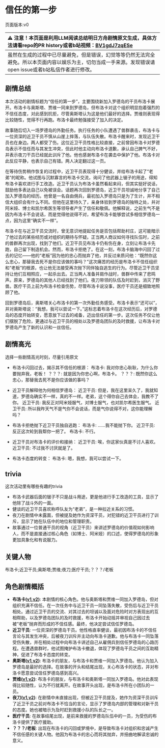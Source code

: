 # 信任的第一步
页面版本:v0
 

| :warning: 注意！本页面是利用LLM阅读总结明日方舟剧情原文生成，具体方法请看repo的PR history或者b站视频：[BV1gdJ7zqESe](https://www.bilibili.com/video/BV1gdJ7zqESe/)         |
|:----------------------------|
| 虽然在生成的过程中已尽量避免，但是错误，幻觉等等仍然无法完全避免。所以本页面内容以娱乐为主，切勿当成一手来源。发现错误请open issue或者b站私信作者进行修改。|



## 剧情总结
本次活动的剧情标题为“信任的第一步”，主要围绕新加入罗德岛的干员布洛卡展开。布洛卡与奥斯塔、贾维一同来到罗德岛，但布洛卡对这个组织明显抱着强烈的不信任态度，对此感到抗拒，尽管奥斯塔认为这是他们最好的选择。贾维则表现得比较随性，觉得不行再跑。布洛卡最终勉强接受了加入的决定。

故事随后切入一场罗德岛的外勤任务。执行任务的小队遭遇了兽群袭击，布洛卡与一位资深的近卫干员不慎从山崖上摔落，与队伍失散。布洛卡醒来时，发现近卫干员也在身边。两人都受了伤。这位近卫干员性格比较直接，之前曾因布洛卡对罗德岛表示不信任而与其发生冲突，但此时他主动向布洛卡道歉，承认自己脾气不好，并表示夜刀干员已经就此训斥了他。他也感谢布洛卡在袭击中保护了他。布洛卡对此反应平静，也表示自己有错。两人决定翻过这一页。

在等待伤势稍作恢复的过程中，近卫干员表现得十分健谈，并给布洛卡起了“老弟”的昵称。他试图与沉默寡言的布洛卡交流，询问了他武器上锯子的用途，得知布洛卡喜欢进行手工改造。近卫干员认为布洛卡虽然看起来闷，但其实挺好说话，鼓励他多表达自己以免被误会。话题再次回到罗德岛，近卫干员坦诚地分享了自己加入罗德岛的经历。他曾是一名自由佣兵，最初加入罗德岛只是为了生计，并不相信大组织会有什么不同。但他在这里待久了，亲身体验到罗德岛的独特之处，并对阿米娅、博士和凯尔希医生等领导者产生了信任和敬佩。他解释说，之前生气不是因为布洛卡不会说话，而是觉得他说得不对，希望布洛卡能够尝试多相信罗德岛一点，因为这里“确实不一样”。

布洛卡在与近卫干员交流时，曾无意识地提起任务是否包括帮助村庄，这可能暗示了他过去的某些经历或对组织的期待与怀疑。正当两人商议如何寻找队伍时，之前的兽群再次出现，找到了他们。近卫干员见布洛卡仍有伤在身，立刻让布洛卡先跑，自己留下制造机会。然而，布洛卡拒绝了。在这一刻，布洛卡脑海中闪回了过去的记忆——他的“老板”因为他的忠心而抛弃了他，并反过来质问他：“既然你这么忠心，那替我去死不是你应该做的事吗？”这次痛苦的经历是布洛卡不信任组织和“老板”的根源，也让他无法接受再次抛下同伴独自逃生的行为。尽管近卫干员坚持让他们互相照应，一起杀出去。正当两人准备并肩作战时，兽群中传来了悲鸣声。原来，罗德岛的其他人已经找到了他们。夜刀带领的队伍及时赶到，消灭了野兽。医疗干员上前为布洛卡检查伤势，尽管布洛卡说没事，医疗干员还是细致地照顾了他。

回到罗德岛后，奥斯塔关心布洛卡的第一次外勤任务感受。布洛卡表示“还可以”，并对奥斯塔说：“我想，我可以尝试一下。”这标志着布洛卡在这次经历后，对罗德岛的态度开始转变，愿意放下过去的戒备，迈出信任的第一步。这次任务不仅让他们摆脱了危险，更通过与近卫干员的相处以及罗德岛团队的及时救援，让布洛卡对罗德岛产生了新的认识和一丝信任。
## 剧情高光
选择一些剧情高光时刻，尽量引用原文

*   布洛卡闪回过去，揭示其不信任的根源：
    布洛卡: 我对你忠心耿耿，为什么你要抛弃我，老板！
    ？？？: 就是因为你忠心啊，布洛卡。
    ？？？: 既然你这么忠心，那替我去死不是你应该做的事吗？

*   近卫干员解释他为何相信罗德岛：
    近卫干员: 但是，我在这里呆久了，我就知道，罗德岛确实不一样，真的不一样。老弟，这个得你自己去体会，我教不了你。
    近卫干员: 我反正对阿米娅服气，对博士服气，也对凯尔希医生服气。
    近卫干员: 所以我昨天气不是气你不会说话，而是气你说得不对，这你能理解吗？

*   布洛卡拒绝抛下近卫干员独自逃跑：
    布洛卡: ......我不能抛下你。
    近卫干员: 反正这次轮到我帮你一把了。
    布洛卡: 不行。

*   近卫干员对布洛卡的评价和接纳：
    近卫干员: 唉，你这家伙真是不讨人喜欢。
    近卫干员: 不过我不讨厌就是了。

*   布洛卡态度的转变：
    布洛卡: 嗯，我想，我可以尝试一下。
## trivia
这次活动里有哪些有趣的trivia

*   布洛卡武器后面的锯子不只是战斗用途，更是他进行手工改造的工具，显示了他除了战斗外的一面。
*   健谈的近卫干员喜欢称呼队友为“老弟”，是一种拉近关系的习惯。
*   夜刀在剧情中未露面，但被提及她作为资深干员，对犯错的近卫干员进行了训斥，显示了她在队伍中的地位和管理职责。
*   故事通过一位普通干员的视角（近卫干员）来讲述罗德岛的价值观如何影响人，而不是直接通过核心角色（如博士、阿米娅）的口述，使得罗德岛的形象更加具象化和有说服力。
## 关键人物
布洛卡;近卫干员;奥斯塔;贾维;夜刀;医疗干员;？？？/老板
## 角色剧情概括
-   **布洛卡([v1](../chars/char_356_broca.md),[v2](../char_v3/char_356_broca.md))**: 本剧情的核心角色。他与奥斯塔和贾维一同加入罗德岛，但对组织充满不信任。在一次任务中与近卫干员一同坠落失散，受伤后与近卫干员相处。通过近卫干员的交流、对其过去的坦诚以及面对危险时对方表现出的互相帮助，以及罗德岛团队的及时救援，布洛卡开始动摇并审视自己因过去被“老板”抛弃而形成的不信任感。最终，他决定尝试信任罗德岛。
-   **近卫干员**: 一位资深的罗德岛干员。他性格直率健谈，最初因布洛卡的不信任言论与其发生冲突，后被夜刀训斥并主动向布洛卡道歉。他与布洛卡一同坠落受伤失散，并在相处过程中向布洛卡讲述自己从雇佣兵到信任罗德岛的心路历程。在遭遇兽群时，他试图掩护布洛卡撤退，体现了罗德岛干员之间的互助精神，促进了布洛卡态度的转变。
-   **奥斯塔([v1](../chars/char_346_aosta.md),[v2](../char_v3/char_346_aosta.md))**: 布洛卡的朋友，与布洛卡和贾维一同加入罗德岛。他认为加入罗德岛是最好的选择。在故事的开头和结尾出现，关心布洛卡的状态，并对布洛卡愿意尝试信任罗德岛感到高兴。
-   **贾维([v1](../chars/char_349_chiave.md),[v2](../char_v3/char_349_chiave.md))**: 布洛卡的朋友，与布洛卡和奥斯塔一同加入罗德岛。他对此表现得比较随性，认为不行就离开。在故事开头出现，是布洛卡所在小团队的一员。
-   **夜刀([v1](../chars/char_502_nblade.md),[v2](../char_v3/char_502_nblade.md))**: 在剧情中未直接出现，但被近卫干员提及，她作为资深干员训斥了近卫干员之前对布洛卡不恰当的言论，显示了罗德岛内部的管理和对新干员的态度。她也被暗示为及时赶到救援小队的队长之一。
-   **医疗干员**: 在故事结尾出现，是前来救援的罗德岛队伍中的一员，为受伤的布洛卡提供了医疗援助。
-   **？？？/老板**: 出现在布洛卡的闪回或梦境中，是导致布洛卡对组织和忠诚产生不信任感的关键人物。他因为布洛卡的忠心而将其抛弃，并扭曲地解读忠诚的意义。